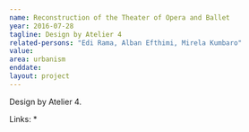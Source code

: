 ```yaml
---
name: Reconstruction of the Theater of Opera and Ballet
year: 2016-07-28
tagline: Design by Atelier 4
related-persons: "Edi Rama, Alban Efthimi, Mirela Kumbaro"
value:
area: urbanism
enddate:
layout: project
---
```

Design by Atelier 4.

Links:
*
